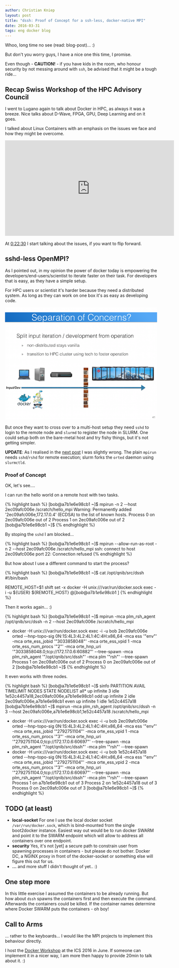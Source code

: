 ```yaml
---
author: Christian Kniep
layout: post
title: "dssh: Proof of Concept for a ssh-less, docker-native MPI"
date: 2016-03-31
tags: eng docker blog 
---
```


Whoo, long time no see (read: blog-post)... :)

But don't you worry guys, I have a nice one this time, I promise. 

Even though - <b>CAUTION!</b> - if you have kids in the room, who honour security by not messing around with `ssh`, be advised that it might be a tough ride... 

## Recap Swiss Workshop of the HPC Advisory Council

I went to Lugano again to talk about Docker in HPC, as always it was a breeze.
Nice talks about D-Wave, FPGA, GPU, Deep Learning and on it goes. 

I talked about Linux Containers with an emphasis on the issues we face and how they might be overcome.

<iframe width="560" height="315" src="https://www.youtube.com/embed/3gTJj-HuZuo?list=PLfE3_wJGw9KS3PBvqEcDdpiODeDjAs5v8" frameborder="0" allowfullscreen></iframe>

At [0:22:30](https://youtu.be/3gTJj-HuZuo?list=PLfE3_wJGw9KS3PBvqEcDdpiODeDjAs5v8&t=1350) I start talking about the issues, if you want to flip forward.

## sshd-less OpenMPI?

As I pointed out, in my opinion the power of docker today is empowering the developers/end-users/scientist to iterate faster on their task. For developers that is easy, as they have a simple setup.

For HPC users or scientist it's harder because they need a distributed system. As long as they can work on one box it's as easy as developing code.

![](/pics/2016-03-31/multihost_mpi.png)

But once they want to cross over to a multi-host setup they need `sshd` to login to the remote node and `slurmd` to register the node in SLURM. One could setup both on the bare-metal host and try fishy things, but it's not getting simpler.

**UPDATE**: As I realised in the [next post](http://qnib.org/2016/04/03/dssh-multihost/) I was slightly wrong. The plain `mpirun` needs `sshd`/`rshd` for remote execution; slurm forks the `orted` daemon using `slurmctld`.

### Proof of Concept

OK, let's see....

I can run the hello world on a remote host with two tasks.

{% highlight bash %}
[bob@a7b1e6e98cb1 ~]$ mpirun -n 2 --host 2ec09afc006e /scratch/hello_mpi
Warning: Permanently added '2ec09afc006e,172.17.0.4' (ECDSA) to the list of known hosts.
Process 0 on 2ec09afc006e out of 2
Process 1 on 2ec09afc006e out of 2
[bob@a7b1e6e98cb1 ~]$
{% endhighlight %}

By stoping the `sshd` I am blocked...

{% highlight bash %}
[bob@a7b1e6e98cb1 ~]$ mpirun --allow-run-as-root -n 2 --host 2ec09afc006e /scratch/hello_mpi
ssh: connect to host 2ec09afc006e port 22: Connection refused
{% endhighlight %}

But how about I use a different command to start the process?

{% highlight bash %}
[bob@a7b1e6e98cb1 ~]$ cat /opt/qnib/src/dssh
#!/bin/bash

REMOTE_HOST=$1
shift
set -x
docker -H unix:///var/run/docker.sock exec -i -u ${USER} ${REMOTE_HOST} $@
[bob@a7b1e6e98cb1 ~]$
{% endhighlight %}

Then it works again... :)

{% highlight bash %}
[bob@a7b1e6e98cb1 ~]$ mpirun -mca plm_rsh_agent /opt/qnib/src/dssh -n 2 --host 2ec09afc006e /scratch/hello_mpi
+ docker -H unix:///var/run/docker.sock exec -i -u bob 2ec09afc006e orted --hnp-topo-sig 0N:1S:4L3:4L2:4L1:4C:4H:x86_64 -mca ess '"env"' -mca orte_ess_jobid '"3033858048"' -mca orte_ess_vpid 1 -mca orte_ess_num_procs '"2"' -mca orte_hnp_uri '"3033858048.0;tcp://172.17.0.6:60882"' --tree-spawn -mca plm_rsh_agent '"/opt/qnib/src/dssh"' -mca plm '"rsh"' --tree-spawn
Process 1 on 2ec09afc006e out of 2
Process 0 on 2ec09afc006e out of 2
[bob@a7b1e6e98cb1 ~]$
{% endhighlight %}

It even works with three nodes.

{% highlight bash %}
[bob@a7b1e6e98cb1 ~]$ sinfo
PARTITION AVAIL  TIMELIMIT  NODES  STATE NODELIST
all*         up   infinite      3   idle 1e52c4457a18,2ec09afc006e,a7b1e6e98cb1
odd          up   infinite      2   idle 2ec09afc006e,a7b1e6e98cb1
even         up   infinite      1   idle 1e52c4457a18
[bob@a7b1e6e98cb1 ~]$ mpirun -mca plm_rsh_agent /opt/qnib/src/dssh -n 3 --host 2ec09afc006e,a7b1e6e98cb1,1e52c4457a18 /scratch/hello_mpi
+ docker -H unix:///var/run/docker.sock exec -i -u bob 2ec09afc006e orted --hnp-topo-sig 0N:1S:4L3:4L2:4L1:4C:4H:x86_64 -mca ess '"env"' -mca orte_ess_jobid '"2792751104"' -mca orte_ess_vpid 1 -mca orte_ess_num_procs '"3"' -mca orte_hnp_uri '"2792751104.0;tcp://172.17.0.6:60697"' --tree-spawn -mca plm_rsh_agent '"/opt/qnib/src/dssh"' -mca plm '"rsh"' --tree-spawn
+ docker -H unix:///var/run/docker.sock exec -i -u bob 1e52c4457a18 orted --hnp-topo-sig 0N:1S:4L3:4L2:4L1:4C:4H:x86_64 -mca ess '"env"' -mca orte_ess_jobid '"2792751104"' -mca orte_ess_vpid 2 -mca orte_ess_num_procs '"3"' -mca orte_hnp_uri '"2792751104.0;tcp://172.17.0.6:60697"' --tree-spawn -mca plm_rsh_agent '"/opt/qnib/src/dssh"' -mca plm '"rsh"' --tree-spawn
Process 1 on a7b1e6e98cb1 out of 3
Process 2 on 1e52c4457a18 out of 3
Process 0 on 2ec09afc006e out of 3
[bob@a7b1e6e98cb1 ~]$
{% endhighlight %}

## TODO (at least)

- **local-socket** For one I use the local docker socket `/var/run/docker.sock`, which is bind-mounted from the single boot2docker instance. Easiest way out would be to run docker SWARM and point it to the SWARM endpoint which will allow to address all containers over one endpoint.
- **security** Yes, it's not [yet] a secure path to constrain user from spawning processes in containers - but please do not bother. 
Docker DC, a NGINX proxy in front of the docker-socket or something else will figure this out for us.
- **...** and more stuff I didn't thought of yet.. :)


## One step more

In this little exercise I assumed the containers to be already running. But how about `dssh` spawns the containers first and then execute the command. Afterwards the containers could be killed. 
If the container names determine where Docker SWARM puts the containers - oh boy!

## Call to Arms

... rather to the keyboards... I would like the MPI projects to implement this behaviour directly. 

I host the [Docker Workshop](http://www.isc-hpc.com/workshops.html) at the ICS 2016 in June.
If someone can implement it in a nicer way, I am more then happy to provide 20min to talk about it. :)
